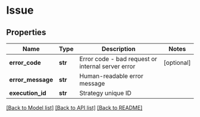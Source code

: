 # Issue

## Properties
Name | Type | Description | Notes
------------ | ------------- | ------------- | -------------
**error_code** | **str** | Error code - bad request or internal server error | [optional] 
**error_message** | **str** | Human-readable error message | 
**execution_id** | **str** | Strategy unique ID | 

[[Back to Model list]](../README.md#documentation-for-models) [[Back to API list]](../README.md#documentation-for-api-endpoints) [[Back to README]](../README.md)

